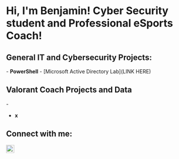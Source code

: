 <h1>Hi, I'm Benjamin! Cyber Security student and Professional eSports Coach!</h1>

<h2>General IT and Cybersecurity Projects:</h2>
- <b>PowerShell</b>
  - [Microsoft Active Directory Lab](LINK HERE)
  
<h2>Valorant Coach Projects and Data</h2>  
- <b></b>

- <b>x</b>

<h2> Connect with me:</h2>

[<img align="left" alt="benjamin-bravo | LinkedIn" width="22px" src="https://cdn.jsdelivr.net/npm/simple-icons@v3/icons/linkedin.svg" />][linkedin]




[linkedin]: www.linkedin.com/in/ben-bravo

<!--
**ben-trainer/ben-trainer** is a ✨ _special_ ✨ repository because its `README.md` (this file) appears on your GitHub profile.

